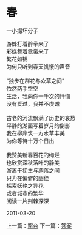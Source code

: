 # 春
一小撮坏分子

游蜂打着醉拳来了\
彩蝶舞着霓裳来了\
繁花如锦\
为何只听到春天饥饿的声音\
\
“独步在群花与众草之间”\
依然两手空空\
生活，我向你一千次的忏悔\
没有爱过，我并不虔诚\
\
古老的河流飘满了历史的哀愁\
平静的湖面写着岁月的倒影\
我在柳岸筑一方水草丰美\
为你等待十万个日出\
\
我赞美新春百花的绚烂\
也欣赏深秋落叶的静美\
游离于初生与凋落之间\
只为在偏僻的幽径\
探索妖艳之异花\
或者城市的繁华\
阅读一片荆棘深深

2011-03-20

上一篇：[窗台](aa567c847f6d4b3d87e24e2e11ebbd72.md)  下一篇：[答案](132ef7b846f54132a64ff6d7c7665f63.md)
